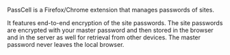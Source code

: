 PassCell is a Firefox/Chrome extension that manages passwords of
sites. 

It features end-to-end encryption of the site passwords. The site
passwords are encrypted with your master password and then stored in
the browser and in the server as well for retrieval from other
devices. The master password never leaves the local browser.
